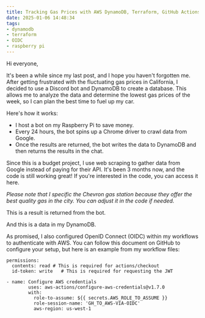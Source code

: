 ```yaml
---
title: Tracking Gas Prices with AWS DynamoDB, Terraform, GitHub Actions (OIDC), and Discord Bot
date: 2025-01-06 14:48:34
tags: 
- dynamodb
- terraform
- OIDC
- raspberry pi
---
```


Hi everyone,

It's been a while since my last post, and I hope you haven't forgotten me. After getting frustrated with the fluctuating gas prices in California, I decided to use a Discord bot and DynamoDB to create a database. This allows me to analyze the data and determine the lowest gas prices of the week, so I can plan the best time to fuel up my car.

Here's how it works:
- I host a bot on my Raspberry Pi to save money.
- Every 24 hours, the bot spins up a Chrome driver to crawl data from Google.
- Once the results are returned, the bot writes the data to DynamoDB and then returns the results in the chat.

Since this is a budget project, I use web scraping to gather data from Google instead of paying for their API. It's been 3 months now, and the code is still working great! If you're interested in the code, you can access it here.

*Please note that I specific the Chevron gas station because they offer the best quality gas in the city. You can adjust it in the code if needed.*

This is a result is returned from the bot.

And this is a data in my DynamoDB.


As promised, I also configured OpenID Connect (OIDC) within my workflows to authenticate with AWS. You can follow this document on GitHub to configure your setup, but here is an example from my workflow files:
```
permissions:
  contents: read # This is required for actions/checkout
  id-token: write   # This is required for requesting the JWT

- name: Configure AWS credentials
        uses: aws-actions/configure-aws-credentials@v1.7.0
        with:
          role-to-assume: ${{ secrets.AWS_ROLE_TO_ASSUME }}
          role-session-name: 'GH_TO_AWS-VIA-OIDC'
          aws-region: us-west-1
```